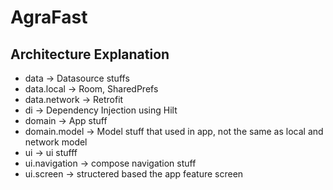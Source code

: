 # AgraFast


## Architecture Explanation
- data -> Datasource stuffs
- data.local -> Room, SharedPrefs
- data.network -> Retrofit
- di -> Dependency Injection using Hilt
- domain -> App stuff
- domain.model -> Model stuff that used in app, not the same as local and network model
- ui -> ui stufff
- ui.navigation -> compose navigation stuff
- ui.screen -> structered based the app feature screen